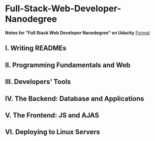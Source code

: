 # Full-Stack-Web-Developer-Nanodegree
**Notes for "Full Stack Web Developer Nanodegree" on Udacity** [Format](https://help.github.com/articles/basic-writing-and-formatting-syntax/)

## I.   Writing READMEs

## II.  Programming Fundamentals and Web

## III. Developers' Tools

## IV.  The Backend: Database and Applications

## V.   The Frontend: JS and AJAS

## VI.  Deploying to Linux Servers
